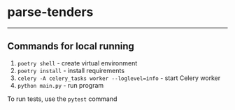 # parse-tenders

---

## Commands for local running
1. `poetry shell` - create virtual environment
2. `poetry install` - install requirements
3. `celery -A celery_tasks worker --loglevel=info` - start Celery worker
4. `python main.py` - run program

To run tests, use the `pytest` command
